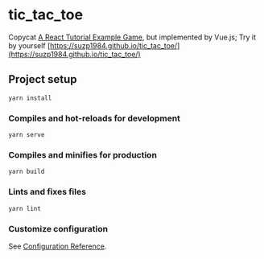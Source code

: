 # tic_tac_toe

Copycat [A React Tutorial Example Game](https://reactjs.org/tutorial/tutorial.html), but implemented by Vue.js; Try it by yourself [https://suzp1984.github.io/tic_tac_toe/](https://suzp1984.github.io/tic_tac_toe/)

## Project setup
```
yarn install
```

### Compiles and hot-reloads for development
```
yarn serve
```

### Compiles and minifies for production
```
yarn build
```

### Lints and fixes files
```
yarn lint
```

### Customize configuration
See [Configuration Reference](https://cli.vuejs.org/config/).
